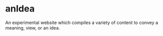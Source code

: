 # anIdea
An experimental website which compiles a variety of content to convey a meaning, view, or an idea.
